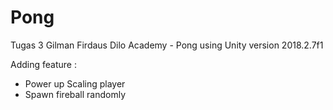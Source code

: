 # Pong
Tugas 3 Gilman Firdaus Dilo Academy - Pong
using Unity version 2018.2.7f1

Adding feature :
- Power up Scaling player
- Spawn fireball randomly
